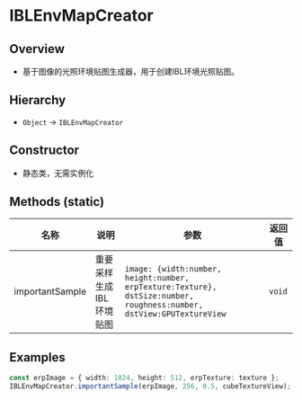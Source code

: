 # IBLEnvMapCreator

## Overview
- 基于图像的光照环境贴图生成器，用于创建IBL环境光照贴图。

## Hierarchy
- `Object` → `IBLEnvMapCreator`

## Constructor
- 静态类，无需实例化

## Methods (static)
| 名称 | 说明 | 参数 | 返回值 |
| --- | --- | --- | --- |
| importantSample | 重要采样生成IBL环境贴图 | `image: {width:number, height:number, erpTexture:Texture}, dstSize:number, roughness:number, dstView:GPUTextureView` | `void` |

## Examples
```ts
const erpImage = { width: 1024, height: 512, erpTexture: texture };
IBLEnvMapCreator.importantSample(erpImage, 256, 0.5, cubeTextureView);
```